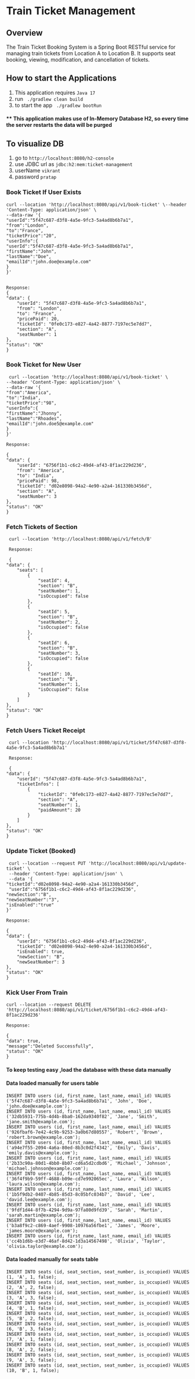 # Train Ticket Management

## Overview

The Train Ticket Booking System is a Spring Boot RESTful service for managing train tickets from Location A to Location B. It supports seat booking, viewing, modification, and cancellation of tickets.

## How to start the Applications

1. This application requires ```Java 17```
2. run ``` ./gradlew clean build```
3. to start the app  ``` ./gradlew bootRun```


#### ** This application makes use of In-Memory Database H2, so every time the server restarts the data will be purged

## To visualize DB

1. go to ```http://localhost:8080/h2-console```
2. use JDBC url as ```jdbc:h2:mem:ticket-management```
3. userName ```vikrant```
4. password ```pratap```

### Book Ticket If User Exists  
    curl --location 'http://localhost:8080/api/v1/book-ticket' \--header 'Content-Type: application/json' \
    --data-raw '{
    "userId":"5f47c687-d3f8-4a5e-9fc3-5a4ad8b6b7a1",
    "from":"London",
    "to":"France",
    "ticketPrice":"20",
    "userInfo":{
    "userId":"5f47c687-d3f8-4a5e-9fc3-5a4ad8b6b7a1",
    "firstName":"John",
    "lastName":"Doe",  
    "emailId":"john.doe@example.com"
    }
    }'


    Response:
    {
    "data": {
        "userId": "5f47c687-d3f8-4a5e-9fc3-5a4ad8b6b7a1",
        "from": "London",
        "to": "France",
        "pricePaid": 20,
        "ticketId": "0fe0c173-e827-4a42-8877-7197ec5e7dd7",
        "section": "A",
        "seatNumber": 1
    },
    "status": "OK"
    } 

### Book Ticket for New User
     curl --location 'http://localhost:8080/api/v1/book-ticket' \
    --header 'Content-Type: application/json' \
    --data-raw '{
    "from":"America",
    "to":"India",
    "ticketPrice":"98",
    "userInfo":{
    "firstName":"Jhonny",
    "lastName":"Rhoades",
    "emailId":"john.doe5@example.com"
    }
    }'
    
    Response:

    {
    "data": {
        "userId": "6756f1b1-c6c2-49d4-af43-8f1ac229d236",
        "from": "America",
        "to": "India",
        "pricePaid": 98,
        "ticketId": "d02e8098-94a2-4e90-a2a4-161330b3456d",
        "section": "A",
        "seatNumber": 3
    },
    "status": "OK"
    }

### Fetch Tickets of Section

     curl --location 'http://localhost:8080/api/v1/fetch/B'
     
     Response:
 
     {
    "data": {
        "seats": [
            {
                "seatId": 4,
                "section": "B",
                "seatNumber": 1,
                "isOccupied": false
            },
            {
                "seatId": 5,
                "section": "B",
                "seatNumber": 2,
                "isOccupied": false
            },
            {
                "seatId": 6,
                "section": "B",
                "seatNumber": 3,
                "isOccupied": false
            },
            {
                "seatId": 10,
                "section": "B",
                "seatNumber": 1,
                "isOccupied": false
            }
        ]
    },
    "status": "OK"
    }


### Fetch Users Ticket Receipt

     curl --location 'http://localhost:8080/api/v1/ticket/5f47c687-d3f8-4a5e-9fc3-5a4ad8b6b7a1'

     Response:
    
     {
    "data": {
        "userId": "5f47c687-d3f8-4a5e-9fc3-5a4ad8b6b7a1",
        "ticketInfos": [
            {
                "ticketId": "0fe0c173-e827-4a42-8877-7197ec5e7dd7",
                "section": "A",
                "seatNumber": 1,
                "paidAmount": 20
            }
        ]
    },
    "status": "OK"
    }

### Update Ticket (Booked)

     curl --location --request PUT 'http://localhost:8080/api/v1/update-ticket' \
     --header 'Content-Type: application/json' \
     --data '{
    "ticketId":"d02e8098-94a2-4e90-a2a4-161330b3456d",
     "userId":"6756f1b1-c6c2-49d4-af43-8f1ac229d236",
    "newSection":"B",
    "newSeatNumber":"3",
    "isEnabled":"true"
    }'

    Response:
    
    {
    "data": {
        "userId": "6756f1b1-c6c2-49d4-af43-8f1ac229d236",
        "ticketId": "d02e8098-94a2-4e90-a2a4-161330b3456d",
        "isEnabled": true,
        "newSection": "B",
        "newSeatNumber": 3
    },
    "status": "OK"
    }

### Kick User From Train
   
    curl --location --request DELETE 'http://localhost:8080/api/v1/ticket/6756f1b1-c6c2-49d4-af43-8f1ac229d236'

    Response:

    {
    "data": true,
    "message":"Deleted Successfully",
    "status": "OK"
    }

#### To keep testing easy ,load the database with these data manually 

#### Data loaded manually for users table 

    INSERT INTO users (id, first_name, last_name, email_id) VALUES ('5f47c687-d3f8-4a5e-9fc3-5a4ad8b6b7a1', 'John', 'Doe', 'john.doe@example.com');
    INSERT INTO users (id, first_name, last_name, email_id) VALUES ('32db5931-775b-4d4b-8ba0-162da9340f82', 'Jane', 'Smith', 'jane.smith@example.com');
    INSERT INTO users (id, first_name, last_name, email_id) VALUES ('926fbaf6-7e42-4c9b-9253-3a0b67d80557', 'Robert', 'Brown', 'robert.brown@example.com');
    INSERT INTO users (id, first_name, last_name, email_id) VALUES ('a94e7f55-2094-4a6a-80ed-8b3c0d2f4342', 'Emily', 'Davis', 'emily.davis@example.com');
    INSERT INTO users (id, first_name, last_name, email_id) VALUES ('2b33c90a-80d1-4bb0-8b07-cd6a5d2cdbd6', 'Michael', 'Johnson', 'michael.johnson@example.com');
    INSERT INTO users (id, first_name, last_name, email_id) VALUES ('36f4f9b9-59ff-4688-b09e-cd7e992065ec', 'Laura', 'Wilson', 'laura.wilson@example.com');
    INSERT INTO users (id, first_name, last_name, email_id) VALUES ('1b5f9db2-0407-4b85-85d3-8c05bfc034b7', 'David', 'Lee', 'david.lee@example.com');
    INSERT INTO users (id, first_name, last_name, email_id) VALUES ('9fdf1d44-8f7b-4294-9d9a-97fa80d9fd39', 'Sarah', 'Martin', 'sarah.martin@example.com');
    INSERT INTO users (id, first_name, last_name, email_id) VALUES ('b3a8f9c2-c869-4aef-9908-10976a56fbe1', 'James', 'Moore', 'james.moore@example.com');
    INSERT INTO users (id, first_name, last_name, email_id) VALUES ('cc4b1d6b-e3d7-46af-8d42-1d3a14567498', 'Olivia', 'Taylor', 'olivia.taylor@example.com');

#### Data loaded manually for seats table

    INSERT INTO seats (id, seat_section, seat_number, is_occupied) VALUES (1, 'A', 1, false);
    INSERT INTO seats (id, seat_section, seat_number, is_occupied) VALUES (2, 'A', 2, false);
    INSERT INTO seats (id, seat_section, seat_number, is_occupied) VALUES (3, 'A', 3, false);
    INSERT INTO seats (id, seat_section, seat_number, is_occupied) VALUES (4, 'B', 1, false);
    INSERT INTO seats (id, seat_section, seat_number, is_occupied) VALUES (5, 'B', 2, false);
    INSERT INTO seats (id, seat_section, seat_number, is_occupied) VALUES (6, 'B', 3, false);
    INSERT INTO seats (id, seat_section, seat_number, is_occupied) VALUES (7, 'A', 1, false);
    INSERT INTO seats (id, seat_section, seat_number, is_occupied) VALUES (8, 'A', 2, false);
    INSERT INTO seats (id, seat_section, seat_number, is_occupied) VALUES (9, 'A', 3, false);
    INSERT INTO seats (id, seat_section, seat_number, is_occupied) VALUES (10, 'B', 1, false);

